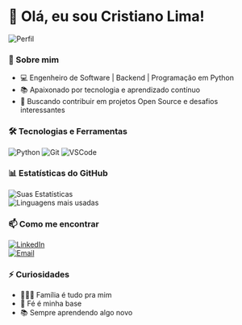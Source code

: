 # 👋 Olá, eu sou Cristiano Lima!

![Perfil](https://github.com/CrisPhyton)

### 🚀 Sobre mim  
- 💻 Engenheiro de Software | Backend | Programação em Python  
- 📚 Apaixonado por tecnologia e aprendizado contínuo  
- 🎯 Buscando contribuir em projetos Open Source e desafios interessantes  

### 🛠️ Tecnologias e Ferramentas  
![Python](https://img.shields.io/badge/-Python-3776AB?style=flat-square&logo=Python&logoColor=white)
![Git](https://img.shields.io/badge/-Git-F05032?style=flat-square&logo=git&logoColor=white)
![VSCode](https://img.shields.io/badge/-VSCode-007ACC?style=flat-square&logo=visual-studio-code&logoColor=white)

### 📊 Estatísticas do GitHub  
![Suas Estatísticas](https://github-readme-stats.vercel.app/api?username=CrisPhyton&show_icons=true&theme=radical)  
![Linguagens mais usadas](https://github-readme-stats.vercel.app/api/top-langs/?username=CrisPhyton&layout=compact&theme=radical)


### 📫 Como me encontrar  
[![LinkedIn](https://img.shields.io/badge/-LinkedIn-0077B5?style=flat-square&logo=LinkedIn&logoColor=white)](https://www.linkedin.com/in/cristiano-lima-de-souza-575a74199)  
[![Email](https://img.shields.io/badge/-Email-D14836?style=flat-square&logo=Gmail&logoColor=white)](mailto:neuralcriativo@gmail.com)  

### ⚡ Curiosidades  
- 👨‍👩‍👧 Família é tudo pra mim 
- 🙏 Fé é minha base   
- 📚 Sempre aprendendo algo novo  
